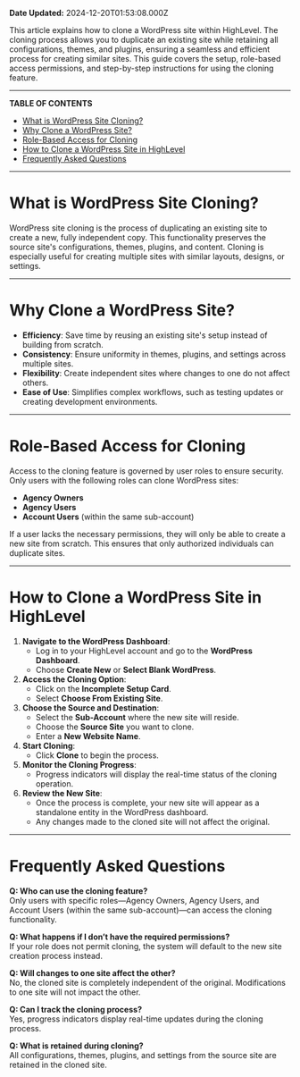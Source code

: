 **Date Updated:** 2024-12-20T01:53:08.000Z
  
  
This article explains how to clone a WordPress site within HighLevel. The cloning process allows you to duplicate an existing site while retaining all configurations, themes, and plugins, ensuring a seamless and efficient process for creating similar sites. This guide covers the setup, role-based access permissions, and step-by-step instructions for using the cloning feature.

---

**TABLE OF CONTENTS**

* [What is WordPress Site Cloning?](#What-is-WordPress-Site-Cloning?)
* [Why Clone a WordPress Site?](#Why-Clone-a-WordPress-Site?)
* [Role-Based Access for Cloning](#Role-Based-Access-for-Cloning)
* [How to Clone a WordPress Site in HighLevel](#How-to-Clone-a-WordPress-Site-in-HighLevel)
* [Frequently Asked Questions](#Frequently-Asked-Questions)

---

# **What is WordPress Site Cloning?**

  
WordPress site cloning is the process of duplicating an existing site to create a new, fully independent copy. This functionality preserves the source site's configurations, themes, plugins, and content. Cloning is especially useful for creating multiple sites with similar layouts, designs, or settings.

---

# **Why Clone a WordPress Site?**

  
* **Efficiency**: Save time by reusing an existing site's setup instead of building from scratch.
* **Consistency**: Ensure uniformity in themes, plugins, and settings across multiple sites.
* **Flexibility**: Create independent sites where changes to one do not affect others.
* **Ease of Use**: Simplifies complex workflows, such as testing updates or creating development environments.

---

# **Role-Based Access for Cloning**

Access to the cloning feature is governed by user roles to ensure security. Only users with the following roles can clone WordPress sites:  
  
* **Agency Owners**
* **Agency Users**
* **Account Users** (within the same sub-account)

If a user lacks the necessary permissions, they will only be able to create a new site from scratch. This ensures that only authorized individuals can duplicate sites.

---

# **How to Clone a WordPress Site in HighLevel**

1. **Navigate to the WordPress Dashboard**:  
   * Log in to your HighLevel account and go to the **WordPress Dashboard**.  
   * Choose **Create New** or **Select Blank WordPress**.
2. **Access the Cloning Option**:  
   * Click on the **Incomplete Setup Card**.  
   * Select **Choose From Existing Site**.
3. **Choose the Source and Destination**:  
   * Select the **Sub-Account** where the new site will reside.  
   * Choose the **Source Site** you want to clone.  
   * Enter a **New Website Name**.
4. **Start Cloning**:  
   * Click **Clone** to begin the process.
5. **Monitor the Cloning Progress**:  
   * Progress indicators will display the real-time status of the cloning operation.
6. **Review the New Site**:  
   * Once the process is complete, your new site will appear as a standalone entity in the WordPress dashboard.  
   * Any changes made to the cloned site will not affect the original.

---

# **Frequently Asked Questions**

  
**Q: Who can use the cloning feature?**  
Only users with specific roles—Agency Owners, Agency Users, and Account Users (within the same sub-account)—can access the cloning functionality.
  
  
**Q: What happens if I don’t have the required permissions?**  
If your role does not permit cloning, the system will default to the new site creation process instead.
  
  
**Q: Will changes to one site affect the other?**  
No, the cloned site is completely independent of the original. Modifications to one site will not impact the other.
  
  
**Q: Can I track the cloning process?**  
Yes, progress indicators display real-time updates during the cloning process.
  
  
**Q: What is retained during cloning?**  
All configurations, themes, plugins, and settings from the source site are retained in the cloned site.

  